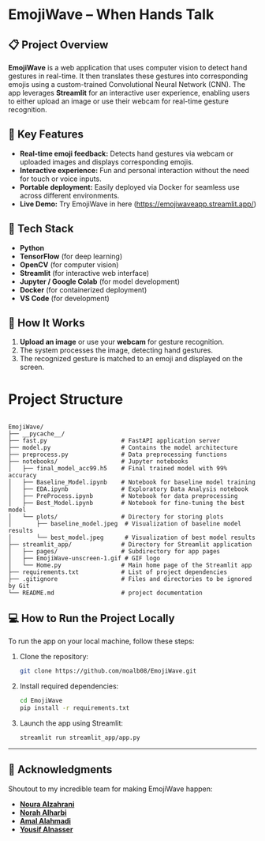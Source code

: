 
# EmojiWave –  When Hands Talk

## 📋 Project Overview

**EmojiWave** is a web application that uses computer vision to detect hand gestures in real-time. It then translates these gestures into corresponding emojis using a custom-trained Convolutional Neural Network (CNN). The app leverages **Streamlit** for an interactive user experience, enabling users to either upload an image or use their webcam for real-time gesture recognition.

## 🚀 Key Features
- **Real-time emoji feedback:** Detects hand gestures via webcam or uploaded images and displays corresponding emojis.
- **Interactive experience:** Fun and personal interaction without the need for touch or voice inputs.
- **Portable deployment:** Easily deployed via Docker for seamless use across different environments.
- **Live Demo:** Try EmojiWave in here (https://emojiwaveapp.streamlit.app/)

## 🔧 Tech Stack
- **Python**
- **TensorFlow** (for deep learning)
- **OpenCV** (for computer vision)
- **Streamlit** (for interactive web interface)
- **Jupyter / Google Colab** (for model development)
- **Docker** (for containerized deployment)
- **VS Code** (for development)

## 📸 How It Works
1. **Upload an image** or use your **webcam** for gesture recognition.
2. The system processes the image, detecting hand gestures.
3. The recognized gesture is matched to an emoji and displayed on the screen.

# Project Structure

``` plaintext

EmojiWave/
├── __pycache__/
├── fast.py                     # FastAPI application server
├── model.py                    # Contains the model architecture
├── preprocess.py               # Data preprocessing functions
├── notebooks/                  # Jupyter notebooks
│   ├── final_model_acc99.h5    # Final trained model with 99% accuracy
│   ├── Baseline_Model.ipynb    # Notebook for baseline model training
│   ├── EDA.ipynb               # Exploratory Data Analysis notebook
│   ├── PreProcess.ipynb        # Notebook for data preprocessing
│   ├── Best_Model.ipynb        # Notebook for fine-tuning the best model
│   └── plots/                  # Directory for storing plots
│       ├── baseline_model.jpeg  # Visualization of baseline model results
│       └── best_model.jpeg      # Visualization of best model results
├── streamlit_app/              # Directory for Streamlit application
│   ├── pages/                  # Subdirectory for app pages
│   ├── EmojiWave-unscreen-1.gif # GIF logo
│   └── Home.py                 # Main home page of the Streamlit app
├── requirements.txt            # List of project dependencies
├── .gitignore                  # Files and directories to be ignored by Git
└── README.md                   # project documentation
```


## 💻 How to Run the Project Locally

To run the app on your local machine, follow these steps:

1. Clone the repository:
   ```bash
   git clone https://github.com/moalb08/EmojiWave.git
   ```

2. Install required dependencies:
   ```bash
   cd EmojiWave
   pip install -r requirements.txt
   ```

3. Launch the app using Streamlit:
   ```bash
   streamlit run streamlit_app/app.py
   ```

---

## 👥 Acknowledgments

Shoutout to my incredible team for making EmojiWave happen:

- [**Noura Alzahrani**](https://github.com/Nourii-24)
- [**Norah Alharbi**](https://github.com/NourahNH)
- [**Amal Alahmadi**](https://github.com/amal-Stu)
- [**Yousif Alnasser**](https://github.com/ai-yousif)
